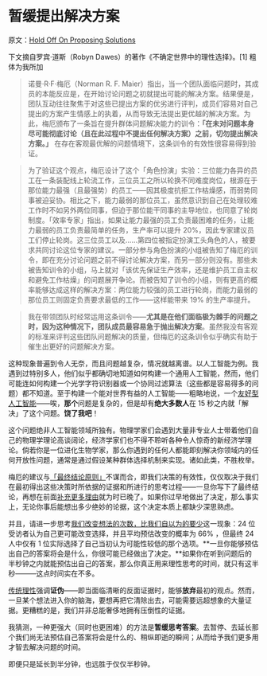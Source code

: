 # 暂缓提出解决方案

原文：[Hold Off On Proposing Solutions](https://www.readthesequences.com/Hold-Off-On-Proposing-Solutions)

下文摘自罗宾·道斯（Robyn Dawes）的著作《不确定世界中的理性选择》。[1] 粗体为我所加

> 诺曼·R·F·梅厄（Norman R. F. Maier）指出，当一个团队面临问题时，其成员的本能反应是，在开始讨论问题之初就提出可能的解决方案。结果便是，团队互动往往聚焦于对这些已提出方案的优劣进行评判，成员们容易对自己提出的方案产生情感上的执着，从而导致无法提出更优越的解决方案。为此，梅厄颁布了一条旨在提升群体问题解决能力的训令：**「在未对问题本身尽可能彻底讨论（且在此过程中不提出任何解决方案）之前，切勿提出解决方案。」** 在存在客观最优解的问题情境下，这条训令的有效性很容易得到验证。

>

> 为了验证这个观点，梅厄设计了这个「角色扮演」实验：三位能力各异的员工在一条装配线上轮流工作，三位员工之所以轮换不同难度岗位，根源在于那位能力最强（且最强势）的员工——因其极度抗拒工作枯燥感，而弱势同事被迫妥协。相比之下，能力最弱的那位员工，虽然意识到自己在处理较难工作时不如另外两位同事，但迫于那位能干同事的主导地位，也同意了轮岗制度。「效率专家」指出，如果让能力最强的员工负责最困难的任务，让能力最弱的员工负责最简单的任务，生产率可以提升 20%，因此专家建议员工们停止轮岗。这三位员工以及……第四位被指定扮演工头角色的人，被要求共同讨论这位专家的建议。一部分参与角色扮演的小组被告知了梅厄的训令，即在充分讨论问题之前不得讨论解决方案，而另一部分则没有。那些未被告知训令的小组，马上就对「该优先保证生产效率，还是维护员工自主权和避免工作枯燥」的问题展开争论。而被告知了训令的小组，则有更高的概率能够达成这样的解决方案：两位能力较强的员工进行轮岗，而能力最弱的那位员工则固定负责要求最低的工作——这样能带来 19% 的生产率提升。

>

> 我在带领团队时经常运用这条训令——**尤其是在他们面临极为棘手的问题之时，因为这种情况下，团队成员最容易急于抛出解决方案**。虽然我没有客观的标准来评判这些团队问题解决的质量，但梅厄的这条训令似乎确实有助于催生出更好的问题解决方案。

这种现象普遍到令人无奈，而且问题越复杂，情况就越离谱。以人工智能为例。我遇到过特别多人，他们似乎都确切地知道如何构建一个通用人工智能，然而，他们可能连如何构建一个光学字符识别器或一个协同过滤算法（这些都是容易得多的问题）都不知道。至于构建一个能对世界有益的人工智能——粗略地说，一个[友好型人工智能](http://intelligence.org/files/AIPosNegFactor.pdf)——唉，**那个**问题是复杂的，但是却有**绝大多数人**在 15 秒之内就「解决」了这个问题。**饶了我吧**！

这个问题绝非人工智能领域所独有。物理学家们会遇到大量非专业人士带着他们自己的物理学理论高谈阔论，经济学家们也不得不聆听各种令人惊奇的新经济学理论。倘若你是一位进化生物学家，那么你遇到的任何人都能即刻解决你领域内的任何开放性问题，通常是通过假设某种群体选择机制来实现。诸如此类，不胜枚举。

梅厄的建议与[「最终结论原则」](https://www.readthesequences.com/The-Bottom-Line)不谋而合，即我们决策的有效性，仅仅取决于我们在最初得出这些决策时所依据的证据和所进行的思考过程——一旦你写下了最终结论，再想在前面[补充更多理由](https://www.readthesequences.com/Rationalization)就为时已晚了。如果你过早地做出了决定，那么事实上，无论你事后能想出多少绝妙的论据，这个决定本质上都缺少深思熟虑。

并且，请进一步思考[我们改变想法的次数，比我们自以为的要少](https://www.readthesequences.com/We-Change-Our-Minds-Less-Often-Than-We-Think)这一现象：24 位受访者认为自己更可能改变选择，并且平均预估改变的概率为 66% ，但最终 24 人中仅有 1 位实际选择了自己当初认为可能性较低的那个选项。**一旦你能够预估出自己的答案将会是什么，你很可能已经做出了决定。**如果你在听到问题后的半秒钟之内就能预估出自己的答案，那么你真正用来理性思考的时间，就只有这半秒———这点时间实在不多。

[传统理性](https://www.readthesequences.com/No-One-Can-Exempt-You-From-Rationalitys-Laws)强调**证伪**——即当面临清晰的反面证据时，能够**放弃**最初的观点。然而，一旦某个想法进入你的脑海，要想再把它清除出去，可能需要远超想象的大量证据。更糟糕的是，我们并非总能奢侈地拥有压倒性的证据。

我猜测，一种更强大（同时也更困难）的方法是**暂缓思考答案**。去暂停、去延长那个我们尚无法预估自己答案将会是什么的、稍纵即逝的瞬间；从而给予我们更多用才智去解决问题的时间。

即便只是延长到半分钟，也远胜于仅仅半秒钟。